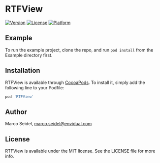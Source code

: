 # RTFView

[![Version](https://img.shields.io/cocoapods/v/RTFView.svg?style=flat)](https://cocoapods.org/pods/RTFView)
[![License](https://img.shields.io/cocoapods/l/RTFView.svg?style=flat)](https://cocoapods.org/pods/RTFView)
[![Platform](https://img.shields.io/cocoapods/p/RTFView.svg?style=flat)](https://cocoapods.org/pods/RTFView)

## Example

To run the example project, clone the repo, and run `pod install` from the Example directory first.

## Installation

RTFView is available through [CocoaPods](https://cocoapods.org). To install
it, simply add the following line to your Podfile:

```ruby
pod 'RTFView'
```

## Author

Marco Seidel, marco.seidel@envidual.com

## License

RTFView is available under the MIT license. See the LICENSE file for more info.
